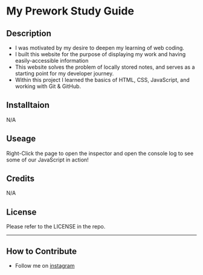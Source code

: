# My Prework Study Guide

## Description
- I was motivated by my desire to deepen my learning of web coding.
- I built this website for the purpose of displaying my work and having easily-accessible information
- This website solves the problem of locally stored notes, and serves as a starting point for my developer journey.
- Within this project I learned the basics of HTML, CSS, JavaScript, and working with Git & GitHub.

## Installtaion
N/A

## Useage
Right-Click the page to open the inspector and open the console log to see some of our JavaScript in action!

## Credits
N/A

## License
Please refer to the LICENSE in the repo.

---

## How to Contribute
- Follow me on [instagram](https://instagram.com/alexanderjohnmusic)
